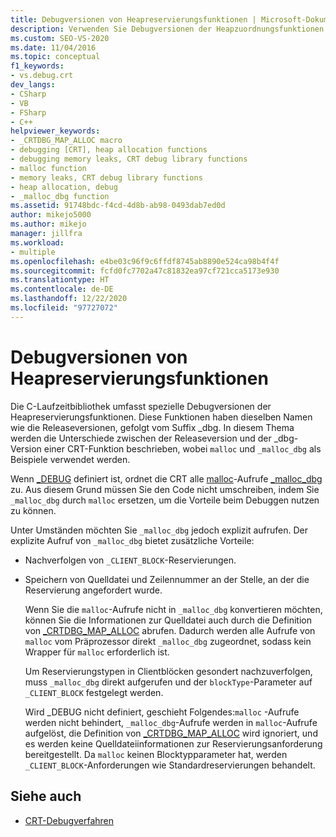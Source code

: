 ```yaml
---
title: Debugversionen von Heapreservierungsfunktionen | Microsoft-Dokumentation
description: Verwenden Sie Debugversionen der Heapzuordnungsfunktionen in der C-Laufzeitbibliothek. Diese Funktionen haben dieselben Namen wie die Releaseversionen, gefolgt vom Suffix „_dbg“.
ms.custom: SEO-VS-2020
ms.date: 11/04/2016
ms.topic: conceptual
f1_keywords:
- vs.debug.crt
dev_langs:
- CSharp
- VB
- FSharp
- C++
helpviewer_keywords:
- _CRTDBG_MAP_ALLOC macro
- debugging [CRT], heap allocation functions
- debugging memory leaks, CRT debug library functions
- malloc function
- memory leaks, CRT debug library functions
- heap allocation, debug
- _malloc_dbg function
ms.assetid: 91748bdc-f4cd-4d8b-ab98-0493dab7ed0d
author: mikejo5000
ms.author: mikejo
manager: jillfra
ms.workload:
- multiple
ms.openlocfilehash: e4be03c96f9c6ffdf8745ab8890e524ca98b4f4f
ms.sourcegitcommit: fcfd0fc7702a47c81832ea97cf721cca5173e930
ms.translationtype: HT
ms.contentlocale: de-DE
ms.lasthandoff: 12/22/2020
ms.locfileid: "97727072"
---
```

# <a name="debug-versions-of-heap-allocation-functions"></a>Debugversionen von Heapreservierungsfunktionen
Die C-Laufzeitbibliothek umfasst spezielle Debugversionen der Heapreservierungsfunktionen. Diese Funktionen haben dieselben Namen wie die Releaseversionen, gefolgt vom Suffix _dbg. In diesem Thema werden die Unterschiede zwischen der Releaseversion und der _dbg-Version einer CRT-Funktion beschrieben, wobei `malloc` und `_malloc_dbg` als Beispiele verwendet werden.

 Wenn [_DEBUG](/cpp/c-runtime-library/debug) definiert ist, ordnet die CRT alle [malloc](/cpp/c-runtime-library/reference/malloc)-Aufrufe [_malloc_dbg](/cpp/c-runtime-library/reference/malloc-dbg) zu. Aus diesem Grund müssen Sie den Code nicht umschreiben, indem Sie `_malloc_dbg` durch `malloc` ersetzen, um die Vorteile beim Debuggen nutzen zu können.

 Unter Umständen möchten Sie `_malloc_dbg` jedoch explizit aufrufen. Der explizite Aufruf von `_malloc_dbg` bietet zusätzliche Vorteile:

- Nachverfolgen von `_CLIENT_BLOCK`-Reservierungen.

- Speichern von Quelldatei und Zeilennummer an der Stelle, an der die Reservierung angefordert wurde.

  Wenn Sie die `malloc`-Aufrufe nicht in `_malloc_dbg` konvertieren möchten, können Sie die Informationen zur Quelldatei auch durch die Definition von [_CRTDBG_MAP_ALLOC](/cpp/c-runtime-library/crtdbg-map-alloc) abrufen. Dadurch werden alle Aufrufe von `malloc` vom Präprozessor direkt `_malloc_dbg` zugeordnet, sodass kein Wrapper für `malloc` erforderlich ist.

  Um Reservierungstypen in Clientblöcken gesondert nachzuverfolgen, muss `_malloc_dbg` direkt aufgerufen und der `blockType`-Parameter auf `_CLIENT_BLOCK` festgelegt werden.

  Wird _DEBUG nicht definiert, geschieht Folgendes:`malloc` -Aufrufe werden nicht behindert, `_malloc_dbg`-Aufrufe werden in `malloc`-Aufrufe aufgelöst, die Definition von [_CRTDBG_MAP_ALLOC](/cpp/c-runtime-library/crtdbg-map-alloc) wird ignoriert, und es werden keine Quelldateiinformationen zur Reservierungsanforderung bereitgestellt. Da `malloc` keinen Blocktypparameter hat, werden `_CLIENT_BLOCK`-Anforderungen wie Standardreservierungen behandelt.

## <a name="see-also"></a>Siehe auch

- [CRT-Debugverfahren](../debugger/crt-debugging-techniques.md)